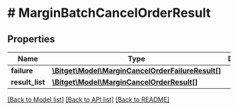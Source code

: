 # # MarginBatchCancelOrderResult

## Properties

Name | Type | Description | Notes
------------ | ------------- | ------------- | -------------
**failure** | [**\Bitget\Model\MarginCancelOrderFailureResult[]**](MarginCancelOrderFailureResult.md) |  | [optional]
**result_list** | [**\Bitget\Model\MarginCancelOrderResult[]**](MarginCancelOrderResult.md) |  | [optional]

[[Back to Model list]](../../README.md#models) [[Back to API list]](../../README.md#endpoints) [[Back to README]](../../README.md)

